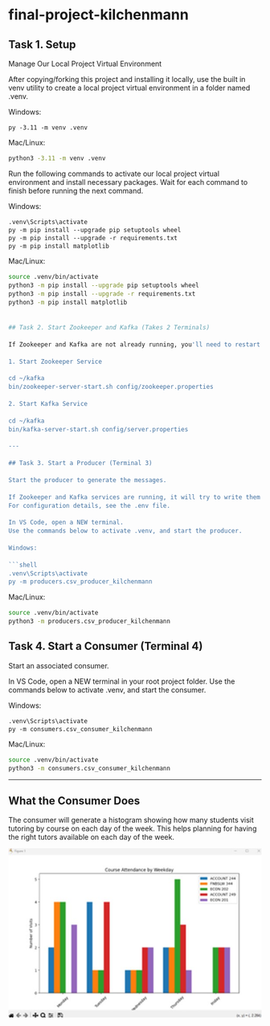 # final-project-kilchenmann

## Task 1. Setup

Manage Our Local Project Virtual Environment

After copying/forking this project and installing it locally,
use the built in venv utility to create a local project virtual environment in a folder named .venv. 

Windows: 
```shell
py -3.11 -m venv .venv
```

Mac/Linux:
```zsh
python3 -3.11 -m venv .venv
```

Run the following commands to activate our local project virtual environment 
and install necessary packages. 
Wait for each command to finish before running the next command. 

Windows: 

```shell
.venv\Scripts\activate
py -m pip install --upgrade pip setuptools wheel
py -m pip install --upgrade -r requirements.txt
py -m pip install matplotlib
```

Mac/Linux: 

```zsh
source .venv/bin/activate
python3 -m pip install --upgrade pip setuptools wheel
python3 -m pip install --upgrade -r requirements.txt
python3 -m pip install matplotlib


## Task 2. Start Zookeeper and Kafka (Takes 2 Terminals)

If Zookeeper and Kafka are not already running, you'll need to restart them.

1. Start Zookeeper Service 

cd ~/kafka
bin/zookeeper-server-start.sh config/zookeeper.properties

2. Start Kafka Service 

cd ~/kafka
bin/kafka-server-start.sh config/server.properties

---

## Task 3. Start a Producer (Terminal 3) 

Start the producer to generate the messages. 

If Zookeeper and Kafka services are running, it will try to write them to a Kafka topic as well.
For configuration details, see the .env file. 

In VS Code, open a NEW terminal.
Use the commands below to activate .venv, and start the producer. 

Windows:

```shell
.venv\Scripts\activate
py -m producers.csv_producer_kilchenmann
```

Mac/Linux:
```zsh
source .venv/bin/activate
python3 -m producers.csv_producer_kilchenmann
```

## Task 4. Start a Consumer (Terminal 4)

Start an associated consumer. 

In VS Code, open a NEW terminal in your root project folder. 
Use the commands below to activate .venv, and start the consumer. 

Windows:
```shell
.venv\Scripts\activate
py -m consumers.csv_consumer_kilchenmann

```

Mac/Linux:
```zsh
source .venv/bin/activate
python3 -m consumers.csv_consumer_kilchenmann

```

---

## What the Consumer Does

The consumer will generate a histogram showing how many students visit tutoring by course on each day of the week.  This helps planning for having the right tutors available on each day of the week.


![caption](images/sample.jpg)
